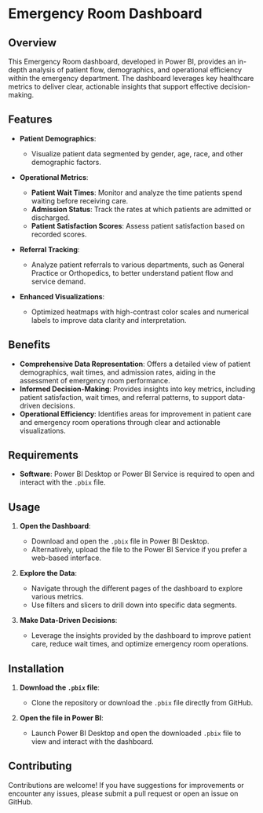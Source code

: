 # Emergency Room Dashboard

## Overview

This Emergency Room dashboard, developed in Power BI, provides an in-depth analysis of patient flow, demographics, and operational efficiency within the emergency department. The dashboard leverages key healthcare metrics to deliver clear, actionable insights that support effective decision-making.

## Features

- **Patient Demographics**:
  - Visualize patient data segmented by gender, age, race, and other demographic factors.
  
- **Operational Metrics**:
  - **Patient Wait Times**: Monitor and analyze the time patients spend waiting before receiving care.
  - **Admission Status**: Track the rates at which patients are admitted or discharged.
  - **Patient Satisfaction Scores**: Assess patient satisfaction based on recorded scores.

- **Referral Tracking**:
  - Analyze patient referrals to various departments, such as General Practice or Orthopedics, to better understand patient flow and service demand.

- **Enhanced Visualizations**:
  - Optimized heatmaps with high-contrast color scales and numerical labels to improve data clarity and interpretation.

## Benefits

- **Comprehensive Data Representation**: Offers a detailed view of patient demographics, wait times, and admission rates, aiding in the assessment of emergency room performance.
- **Informed Decision-Making**: Provides insights into key metrics, including patient satisfaction, wait times, and referral patterns, to support data-driven decisions.
- **Operational Efficiency**: Identifies areas for improvement in patient care and emergency room operations through clear and actionable visualizations.

## Requirements

- **Software**: Power BI Desktop or Power BI Service is required to open and interact with the `.pbix` file.

## Usage

1. **Open the Dashboard**: 
   - Download and open the `.pbix` file in Power BI Desktop.
   - Alternatively, upload the file to the Power BI Service if you prefer a web-based interface.

2. **Explore the Data**:
   - Navigate through the different pages of the dashboard to explore various metrics.
   - Use filters and slicers to drill down into specific data segments.

3. **Make Data-Driven Decisions**:
   - Leverage the insights provided by the dashboard to improve patient care, reduce wait times, and optimize emergency room operations.

## Installation

1. **Download the `.pbix` file**:
   - Clone the repository or download the `.pbix` file directly from GitHub.

2. **Open the file in Power BI**:
   - Launch Power BI Desktop and open the downloaded `.pbix` file to view and interact with the dashboard.

## Contributing

Contributions are welcome! If you have suggestions for improvements or encounter any issues, please submit a pull request or open an issue on GitHub.


